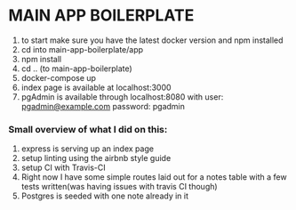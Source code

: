 # MAIN APP BOILERPLATE
1. to start make sure you have the latest docker version and npm installed
2. cd into main-app-boilerplate/app
3. npm install
4. cd .. (to main-app-boilerplate)
5. docker-compose up
6. index page is available at localhost:3000
7. pgAdmin is available through localhost:8080 with user: pgadmin@example.com password: pgadmin


### Small overview of what I did on this:
1. express is serving up an index page
2. setup linting using the airbnb style guide
3. setup CI with Travis-CI
4. Right now I have some simple routes laid out for a notes table with a few tests written(was having issues with travis CI though)
5. Postgres is seeded with one note already in it
